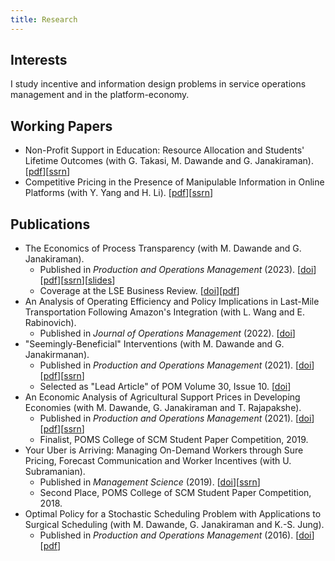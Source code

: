 ```yaml
---
title: Research
---
```


## Interests

I study incentive and information design problems in service operations management and in the platform-economy.

## Working Papers
- Non-Profit Support in Education: Resource Allocation and Students' Lifetime Outcomes (with G. Takasi, M. Dawande and G. Janakiraman). \[[pdf](/files/manuscripts/two-stage-effort.pdf)\]\[[ssrn](https://papers.ssrn.com/sol3/papers.cfm?abstract_id=4723417)\]
- Competitive Pricing in the Presence of Manipulable Information in Online Platforms (with Y. Yang and H. Li). \[[pdf](/files/manuscripts/competitive-pricing-manipulation.pdf)\]\[[ssrn](https://papers.ssrn.com/sol3/papers.cfm?abstract_id=4461597)\]

## Publications

-   The Economics of Process Transparency (with M. Dawande and G. Janakiraman).
    -  Published in *Production and Operations Management* (2023).  \[[doi](https://doi.org/10.1111/poms.13942)\]\[[pdf](/files/manuscripts/process-transparency.pdf)\]\[[ssrn](https://papers.ssrn.com/sol3/papers.cfm?abstract_id=3715037)\]\[[slides](/files/slides/process-transparency.pdf)\]
    - Coverage at the LSE Business Review. \[[doi](https://blogs.lse.ac.uk/businessreview/2023/02/03/when-transparency-hurts-customers-the-case-of-post-sales-process-trackers/)\]\[[pdf](/files/manuscripts/nts-process-transparency.pdf)\] 
-   An Analysis of Operating Efficiency and Policy Implications in Last-Mile Transportation Following Amazon's Integration (with L. Wang and E. Rabinovich). 
    - Published in *Journal of Operations Management* (2022). \[[doi](https://onlinelibrary.wiley.com/doi/full/10.1002/joom.1172)\]
-   "Seemingly-Beneficial" Interventions (with M. Dawande and G. Janakirmanan). 
    - Published in *Production and Operations Management* (2021). \[[doi](https://onlinelibrary.wiley.com/doi/abs/10.1111/poms.13457)\]\[[pdf](/files/manuscripts/seemingly-beneficial-interventions.pdf)\]\[[ssrn](https://papers.ssrn.com/sol3/papers.cfm?abstract_id=3416634)\]
    -   Selected as "Lead Article" of POM Volume 30, Issue 10. \[[doi](https://onlinelibrary.wiley.com/toc/19375956/2021/30/10)\]
-   An Economic Analysis of Agricultural Support Prices in Developing Economies (with M. Dawande, G. Janakiraman and T. Rajapakshe). 
    - Published in *Production and Operations Management* (2021). \[[doi](https://onlinelibrary.wiley.com/doi/10.1111/poms.13416)\]\[[pdf](/files/manuscripts/gsp.pdf)\]\[[ssrn](https://papers.ssrn.com/sol3/papers.cfm?abstract_id=3103334)\]
    - Finalist, POMS College of SCM Student Paper Competition, 2019. 
-   Your Uber is Arriving: Managing On-Demand Workers through Sure Pricing, Forecast Communication and Worker Incentives (with U. Subramanian). 
    - Published in *Management Science* (2019). \[[doi](https://pubsonline.informs.org/doi/10.1287/mnsc.2018.3050)\]\[[ssrn](https://papers.ssrn.com/sol3/papers.cfm?abstract_id=2895227)\]
    - Second Place, POMS College of SCM Student Paper Competition, 2018. 
-   Optimal Policy for a Stochastic Scheduling Problem with Applications to Surgical Scheduling (with M. Dawande, G. Janakiraman and K.-S. Jung). 
    - Published in *Production and Operations Management* (2016). \[[doi](https://onlinelibrary.wiley.com/doi/abs/10.1111/poms.12538)\]\[[pdf](/files/manuscripts/stochastic-scheduling.pdf)\]
